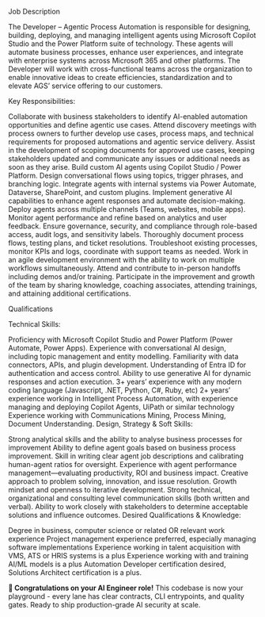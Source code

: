 Job Description

The Developer – Agentic Process Automation is responsible for designing, building, deploying, and managing intelligent agents using Microsoft Copilot Studio and the Power Platform suite of technology. These agents will automate business processes, enhance user experiences, and integrate with enterprise systems across Microsoft 365 and other platforms. The Developer will work with cross-functional teams across the organization to enable innovative ideas to create efficiencies, standardization and to elevate AGS’ service offering to our customers.


Key Responsibilities:


Collaborate with business stakeholders to identify AI-enabled automation opportunities and define agentic use cases.
Attend discovery meetings with process owners to further develop use cases, process maps, and technical requirements for proposed automations and agentic service delivery.
Assist in the development of scoping documents for approved use cases, keeping stakeholders updated and communicate any issues or additional needs as soon as they arise.
Build custom AI agents using Copilot Studio / Power Platform.
Design conversational flows using topics, trigger phrases, and branching logic.
Integrate agents with internal systems via Power Automate, Dataverse, SharePoint, and custom plugins.
Implement generative AI capabilities to enhance agent responses and automate decision-making.
Deploy agents across multiple channels (Teams, websites, mobile apps).
Monitor agent performance and refine based on analytics and user feedback.
Ensure governance, security, and compliance through role-based access, audit logs, and sensitivity labels.
Thoroughly document process flows, testing plans, and ticket resolutions.
Troubleshoot existing processes, monitor KPIs and logs, coordinate with support teams as needed.
Work in an agile development environment with the ability to work on multiple workflows simultaneously.
Attend and contribute to in-person handoffs including demos and/or training.
Participate in the improvement and growth of the team by sharing knowledge, coaching associates, attending trainings, and attaining additional certifications.

Qualifications

Technical Skills:


Proficiency with Microsoft Copilot Studio and Power Platform (Power Automate, Power Apps).
Experience with conversational AI design, including topic management and entity modelling.
Familiarity with data connectors, APIs, and plugin development.
Understanding of Entra ID for authentication and access control.
Ability to use generative AI for dynamic responses and action execution.
3+ years’ experience with any modern coding language (Javascript, .NET, Python, C#, Ruby, etc)
2+ years’ experience working in Intelligent Process Automation, with experience managing and deploying Copilot Agents, UiPath or similar technology
Experience working with Communications Mining, Process Mining, Document Understanding.
Design, Strategy & Soft Skills:


Strong analytical skills and the ability to analyse business processes for improvement
Ability to define agent goals based on business process improvement.
Skill in writing clear agent job descriptions and calibrating human-agent ratios for oversight.
Experience with agent performance management—evaluating productivity, ROI and business impact.
Creative approach to problem solving, innovation, and issue resolution.
Growth mindset and openness to iterative development.
Strong technical, organizational and consulting level communication skills (both written and verbal).
Ability to work closely with stakeholders to determine acceptable solutions and influence outcomes.
Desired Qualifications & Knowledge: 


Degree in business, computer science or related OR relevant work experience
Project management experience preferred, especially managing software implementations
Experience working in talent acquisition with VMS, ATS or HRIS systems is a plus
Experience working with and training AI/ML models is a plus
Automation Developer certification desired, Solutions Architect certification is a plus.


**🎉 Congratulations on your AI Engineer role!** This codebase is now your playground - every lane has clear contracts, CLI entrypoints, and quality gates. Ready to ship production-grade AI security at scale.
